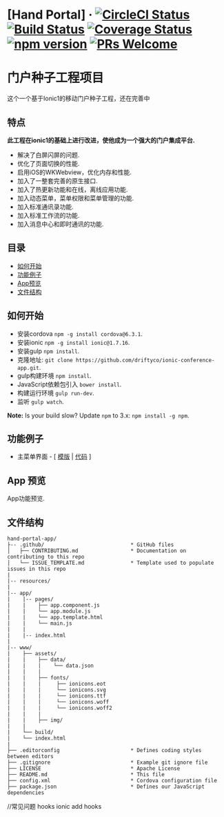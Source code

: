 # [Hand Portal] &middot; [![CircleCI Status](https://circleci.com/gh/facebook/react.svg?style=shield&circle-token=:circle-token)](https://circleci.com/gh/facebook/react) [![Build Status](https://img.shields.io/travis/facebook/react/master.svg?style=flat)](https://travis-ci.org/facebook/react) [![Coverage Status](https://img.shields.io/coveralls/facebook/react/master.svg?style=flat)](https://coveralls.io/github/facebook/react?branch=master) [![npm version](https://img.shields.io/npm/v/react.svg?style=flat)](https://www.npmjs.com/package/react) [![PRs Welcome](https://img.shields.io/badge/PRs-welcome-brightgreen.svg)](CONTRIBUTING.md#pull-requests)


# 门户种子工程项目

这个一个基于Ionic1的移动门户种子工程，还在完善中


## 特点
**此工程在ionic1的基础上进行改进，使他成为一个强大的门户集成平台.** 
* 解决了白屏闪屏的问题.
* 优化了页面切换的性能.
* 启用iOS的WKWebview，优化内存和性能.
* 加入了一整套完善的原生接口.
* 加入了热更新功能和在线，离线应用功能.
* 加入动态菜单，菜单权限和菜单管理的功能.
* 加入标准通讯录功能.
* 加入标准工作流的功能.
* 加入消息中心和即时通讯的功能.

## 目录
 - [如何开始](#如何开始)
 - [功能例子](#功能例子)
 - [App预览](#App预览)
 - [文件结构](#文件结构)


## 如何开始

* 安装cordova `npm -g install cordova@6.3.1`.
* 安装ionic `npm -g install ionic@1.7.16`.
* 安装gulp `npm install`.
* 克隆地址: `git clone https://github.com/driftyco/ionic-conference-app.git`.
* gulp构建环境 `npm install`.
* JavaScript依赖包引入 `bower install`.
* 构建运行环境 `gulp run-dev`.
* 监听 `gulp watch`.

**Note:** Is your build slow? Update `npm` to 3.x: `npm install -g npm`.

## 功能例子

* 主菜单界面 - [ [模版](https://github.com/driftyco/ionic-conference-app/blob/master/src/pages/speaker-list/speaker-list.html) | [代码](https://github.com/driftyco/ionic-conference-app/blob/master/src/pages/speaker-list/speaker-list.ts) ]

## App 预览

App功能预览.



## 文件结构

```
hand-portal-app/
├-- .github/                            * GitHub files
│   ├── CONTRIBUTING.md                 * Documentation on contributing to this repo
│   └── ISSUE_TEMPLATE.md               * Template used to populate issues in this repo
|
|-- resources/
|
|-- app/
|    |-- pages/
|    |    ├── app.component.js
|    |    └── app.module.js
|    |    └── app.template.html
|    |    └── main.js
|    |
|    |-- index.html
|
|-- www/
|    ├── assets/
|    |    ├── data/
|    |    |    └── data.json
|    |    |
|    |    ├── fonts/
|    |    |     ├── ionicons.eot
|    |    |     └── ionicons.svg
|    |    |     └── ionicons.ttf
|    |    |     └── ionicons.woff
|    |    |     └── ionicons.woff2
|    |    |
|    |    ├── img/
|    |
|    └── build/
|    └── index.html
|
├── .editorconfig                       * Defines coding styles between editors
├── .gitignore                          * Example git ignore file
├── LICENSE                             * Apache License
├── README.md                           * This file
├── config.xml                          * Cordova configuration file
├── package.json                        * Defines our JavaScript dependencies
```
//常见问题 hooks   ionic add hooks